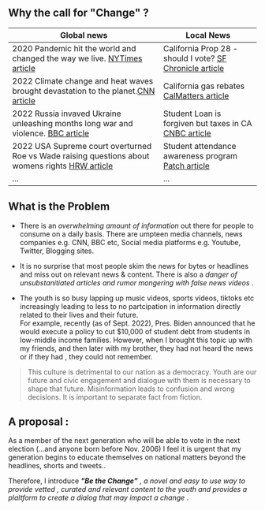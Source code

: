 ## Why the call for "Change" ?

| Global news  | Local News  |
| -----------  | ----------- |
|2020 Pandemic hit the world and changed the way we live. [NYTimes article](https://www.nytimes.com/news-event/coronavirus)    |California Prop 28 - should I vote? [SF Chronicle article ](https://www.sfchronicle.com/opinion/editorials/article/Editorial-vote-yes-on-prop-28-17427617.php)     |
|2022 Climate change and heat waves brought devastation to the planet.[CNN article](https://www.cnn.com/specials/world/cnn-climate)  |California gas rebates [CalMatters article ](https://calmatters.org/newsletters/whatmatters/2022/09/california-gas-tax-rebate/)      |
|2022 Russia invaved Ukraine unleashing months long war and violence. [BBC article](https://www.bbc.com/news/world-60525350)|Student Loan is forgiven but taxes in CA [CNBC article](https://www.cnbc.com/2022/09/08/you-may-owe-taxes-for-federal-student-loan-forgiveness-in-these-states.html) |
|2022 USA Supreme court overturned Roe vs Wade raising questions about womens rights [HRW article](https://www.hrw.org/news/2022/06/24/us-supreme-court-topples-roe-v-wade-blow-rights)|Student attendance awareness program [Patch article](https://patch.com/california/pleasanthill/contra-costa-co-september-marks-school-attendance-awareness)|
|... |...|


## What is the Problem 
- There is an <em> overwhelming amount of information </em> out there for people to consume on a daily basis. There are umpteen media channels, news companies e.g. CNN, BBC etc, Social media platforms  e.g. Youtube, Twitter, Blogging sites. 

- It is no surprise that most people skim the news for bytes or headlines  and miss out on relevant news & content. There is also a <em> danger of unsubstanitiated articles and rumor mongering with false news videos </em>.

- The youth is so busy lapping up music videos, sports videos, tiktoks etc increasingly leading to less to no partcipation in information directly related to their lives and their future. <br/> For example, recently (as of Sept. 2022), Pres. Biden announced that he would execute a policy to cut $10,000 of student debt from students in low-middle income families. However, when I brought this topic up with my friends, and then later with my brother, they had not heard the news or if they had , they could not remember. 

> This culture is detrimental to our nation as a democracy. Youth are our future and civic engagement and dialogue with them is necessary to shape that future. Misinformation leads to confusion and wrong decisions. It is important to separate fact from fiction. 

## A proposal :

As a member of the next generation who will be able to vote in the next election (...and anyone born before Nov. 2006) I feel it is  urgent that my generation begins to educate themselves on national matters beyond the headlines, shorts and tweets.. 

Therefore, I introduce <em> **"Be the Change”** , a novel and easy to use way to provide vetted , curated and relevant content to the youth and provides a plaltform to create a dialog that may impact a change </em>.

